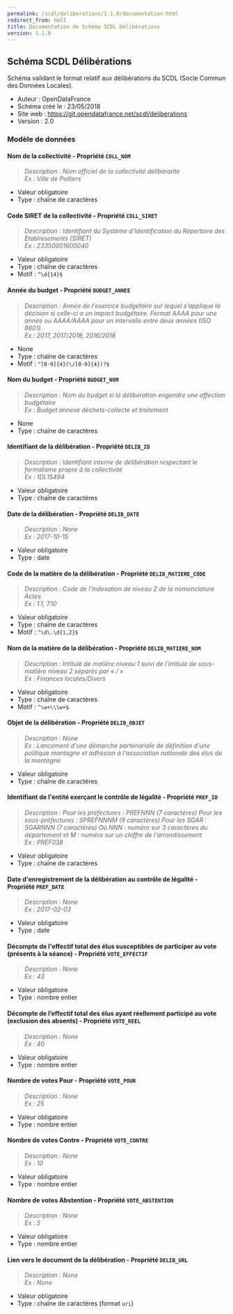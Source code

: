 ```yaml
---
permalink: /scdl/deliberations/1.1.0/documentation.html
redirect_from: null
title: Documentation de Schéma SCDL Délibérations
version: 1.1.0
---
```


## Schéma SCDL Délibérations

Schéma validant le format relatif aux délibérations du SCDL (Socle Commun des Données Locales).

- Auteur : OpenDataFrance
- Schéma créé le : 23/05/2018
- Site web : https://git.opendatafrance.net/scdl/deliberations
- Version : 2.0

### Modèle de données


####  Nom de la collectivité - Propriété `COLL_NOM`

> *Description : Nom officiel de la collectivité délibérante<br/>Ex : Ville de Poitiers*
- Valeur obligatoire
- Type : chaîne de caractères

####  Code SIRET de la collectivité - Propriété `COLL_SIRET`

> *Description : Identifiant du Système d'Identification du Répertoire des Etablissements (SIRET)<br/>Ex : 23350001600040*
- Valeur obligatoire
- Type : chaîne de caractères
- Motif : `^\d{14}$`

####  Année du budget - Propriété `BUDGET_ANNEE`

> *Description : Année de l'exercice budgétaire sur lequel s'applique la décision si celle-ci a un impact budgétaire. Format AAAA pour une année ou AAAA/AAAA pour un intervalle entre deux années (ISO 8601).<br/>Ex : 2017, 2017/2018, 2016/2018*
- None
- Type : chaîne de caractères
- Motif : `^[0-9]{4}(\/[0-9]{4})?$`

####  Nom du budget - Propriété `BUDGET_NOM`

> *Description : Nom du budget si la délibération engendre une affection budgétaire<br/>Ex : Budget annexe déchets-collecte et traitement*
- None
- Type : chaîne de caractères

####  Identifiant de la délibération - Propriété `DELIB_ID`

> *Description : Identifiant interne de délibération respectant le formalisme propre à la collectivité<br/>Ex : 1DL15494*
- Valeur obligatoire
- Type : chaîne de caractères

####  Date de la délibération - Propriété `DELIB_DATE`

> *Description : None<br/>Ex : 2017-10-15*
- Valeur obligatoire
- Type : date

####  Code de la matière de la délibération - Propriété `DELIB_MATIERE_CODE`

> *Description : Code de l'indexation de niveau 2 de la nomenclature Actes<br/>Ex : 1.1, 7.10*
- Valeur obligatoire
- Type : chaîne de caractères
- Motif : `^\d\.\d{1,2}$`

####  Nom de la matière de la délibération - Propriété `DELIB_MATIERE_NOM`

> *Description : Intitulé de matière niveau 1 suivi de l'intitulé de sous-matière niveau 2 séparés par « / »<br/>Ex : Finances locales/Divers*
- Valeur obligatoire
- Type : chaîne de caractères
- Motif : `^\w+\\\w+$`

####  Objet de la délibération - Propriété `DELIB_OBJET`

> *Description : None<br/>Ex : Lancement d'une démarche partenariale de définition d'une politique montagne et adhésion à l'association nationale des élus de la montagne*
- Valeur obligatoire
- Type : chaîne de caractères

####  Identifiant de l'entité exerçant le contrôle de légalité - Propriété `PREF_ID`

> *Description : Pour les préfectures : PREFNNN (7 caractères)
Pour les sous-préfectures : SPREFNNNM (9 caractères)
Pour les SGAR : SGARNNN (7 caractères)
Où NNN : numéro sur 3 caractères du département et M : numéro sur un chiffre de l'arrondissement<br/>Ex : PREF038*
- Valeur obligatoire
- Type : chaîne de caractères

####  Date d'enregistrement de la délibération au contrôle de légalité - Propriété `PREF_DATE`

> *Description : None<br/>Ex : 2017-02-03*
- Valeur obligatoire
- Type : date

####  Décompte de l'effectif total des élus susceptibles de participer au vote (présents à la séance) - Propriété `VOTE_EFFECTIF`

> *Description : None<br/>Ex : 43*
- Valeur obligatoire
- Type : nombre entier

####  Décompte de l’effectif total des élus ayant réellement participé au vote (exclusion des absents) - Propriété `VOTE_REEL`

> *Description : None<br/>Ex : 40*
- Valeur obligatoire
- Type : nombre entier

####  Nombre de votes Pour - Propriété `VOTE_POUR`

> *Description : None<br/>Ex : 25*
- Valeur obligatoire
- Type : nombre entier

####  Nombre de votes Contre - Propriété `VOTE_CONTRE`

> *Description : None<br/>Ex : 10*
- Valeur obligatoire
- Type : nombre entier

####  Nombre de votes Abstention - Propriété `VOTE_ABSTENTION`

> *Description : None<br/>Ex : 5*
- Valeur obligatoire
- Type : nombre entier

####  Lien vers le document de la délibération - Propriété `DELIB_URL`

> *Description : None<br/>Ex : None*
- Valeur obligatoire
- Type : chaîne de caractères (format `uri`)